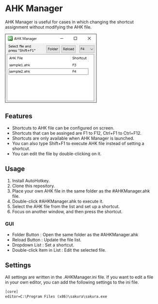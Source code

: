 # AHK Manager

AHK Manager is useful for cases in which changing the shortcut assignment without modifying the AHK file.

![screenshot](doc/img/screenshot.png)

## Features

- Shortcuts to AHK file can be configured on screen.
- Shortcuts that can be assinged are F1 to F12, Ctrl+F1 to Ctrl+F12.
- Shortcuts are only available when AHK Manager is launched.
- You can also type Shift+F1 to execute AHK file instead of setting a shortcut.
- You can edit the file by double-clicking on it.

## Usage

1. Install AutoHotkey.
2. Clone this repository.
3. Place your own AHK file in the same folder as the #AHKManager.ahk file.
4. Double-click #AHKManager.ahk to execute it.
5. Select the AHK file from the list and set up a shortcut.
6. Focus on another window, and then press the shortcut.

### GUI

- Folder Button : Open the same folder as the #AHKManager.ahk
- Reload Button : Update the file list.
- Dropdown List : Set a shortcut.
- Double-click Item in List : Edit the selected file.


## Settings

All settings are written in the .AHKManager.ini file.
If you want to edit a file in your own editor, you can add the following settings to the ini file.

```
[core]
editor=C:\Program Files (x86)\sakura\sakura.exe
```
